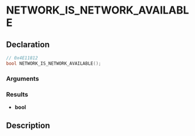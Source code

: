 # NETWORK_IS_NETWORK_AVAILABLE

## Declaration
```cpp
// 0x4E11812
bool NETWORK_IS_NETWORK_AVAILABLE();
```

### Arguments

### Results
- **bool**

## Description
